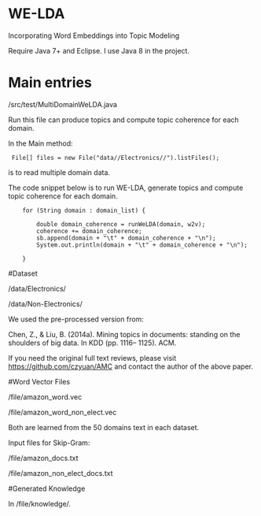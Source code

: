 # WE-LDA
Incorporating Word Embeddings into Topic Modeling

Require Java 7+ and Eclipse. I use Java 8 in the project.

# Main entries

/src/test/MultiDomainWeLDA.java

Run this file can produce topics and compute topic coherence  for each domain.

In the Main method:

     File[] files = new File("data//Electronics//").listFiles(); 

is to read multiple domain data.

The code snippet below is to run WE-LDA, generate topics and compute topic coherence for each domain. 

		for (String domain : domain_list) {

			double domain_coherence = runWeLDA(domain, w2v);
			coherence += domain_coherence;
			sb.append(domain + "\t" + domain_coherence + "\n");
			System.out.println(domain + "\t" + domain_coherence + "\n");

		}

#Dataset

/data/Electronics/

/data/Non-Electronics/

We used the pre-processed version from:

Chen, Z., & Liu, B. (2014a). Mining topics in documents: standing on the shoulders of big data. In KDD (pp. 1116–
1125). ACM.

If you need the original full text reviews, please visit https://github.com/czyuan/AMC and contact the author of the above paper.

#Word Vector Files

/file/amazon_word.vec

/file/amazon_word_non_elect.vec

Both are learned from the 50 domains text in each dataset.

Input files for Skip-Gram:

/file/amazon_docs.txt

/file/amazon_non_elect_docs.txt

#Generated Knowledge

In /file/knowledge/.
    

